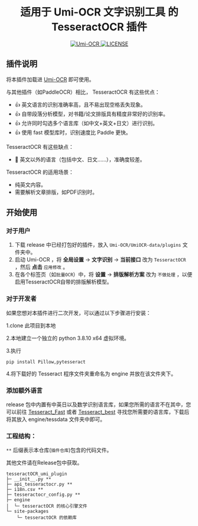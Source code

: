 <h1 align="center">适用于 Umi-OCR 文字识别工具 的 TesseractOCR 插件</h1>

<p align="center">
  <a href="https://github.com/qwedc001/tesseractOCR_umi_plugin/releases/latest">
    <img src="https://img.shields.io/github/v/release/qwedc001/tesseractOCR_umi_plugin?style=flat-square" alt="Umi-OCR">
  </a>
  <a href="LICENSE">
    <img src="https://img.shields.io/github/license/qwedc001/tesseractOCR_umi_plugin?style=flat-square" alt="LICENSE">
  </a>
</p>

## 插件说明

将本插件加载进 [Umi-OCR](https://github.com/hiroi-sora/Umi-OCR) 即可使用。

与其他插件（如PaddleOCR）相比， TesseractOCR 有这些优点：

- 👍 英文语言的识别准确率高，且不易出现空格丢失现象。
- 👍 自带段落分析模型，对书籍/论文排版具有精度非常好的识别率。
- 👍 允许同时勾选多个语言库（如中文+英文+日文）进行识别。
- 👍 使用 fast 模型库时，识别速度比 Paddle 更快。

TesseractOCR 有这些缺点：

- 🙁 英文以外的语言（包括中文、日文……），准确度较差。

TesseractOCR 的适用场景：

- 纯英文内容。
- 需要解析文章排版，如PDF识别时。

## 开始使用

### 对于用户

1. 下载 release 中已经打包好的插件，放入 `Umi-OCR/UmiOCR-data/plugins` 文件夹中。
2. 启动 Umi-OCR ，将 **全局设置** → **文字识别** → **当前接口** 改为 `TesseractOCR` ，然后 **点击** `应用修改` 。
3. 在各个标签页（如`批量OCR`）中，将 **设置** → **排版解析方案** 改为 `不做处理` ，以便启用TesseractOCR自带的排版解析模型。

### 对于开发者

如果您想对本插件进行二次开发，可以通过以下步骤进行安装：

1.clone 此项目到本地

2.本地建立一个独立的 python 3.8.10 x64 虚拟环境。

3.执行

```
pip install Pillow,pytesseract
```

4.将下载好的 Tesseract 程序文件夹重命名为 engine 并放在该文件夹下。

### 添加额外语言

release 包中内置有中英日以及数学识别语言库，如果您所需的语言不在其中，您可以前往 [Tesseract_Fast](https://github.com/tesseract-ocr/tessdata_fast) 或者 [Tesseract_best](https://github.com/tesseract-ocr/tessdata_best) 寻找您所需要的语言库，下载后将其放入 engine/tessdata 文件夹中即可。

### 工程结构：

`**` 后缀表示本仓库(`插件仓库`)包含的代码文件。

其他文件请在Release包中获取。

```
tesseractOCR_umi_plugin
├─ __init__.py **
├─ api_tesseractocr.py **
├─ i18n.csv **
├─ tesseractocr_config.py **
├─ engine
│  └─ tesseractOCR 的核心引擎文件
└─ site-packages
    └─ tesseractOCR 的依赖库
```
